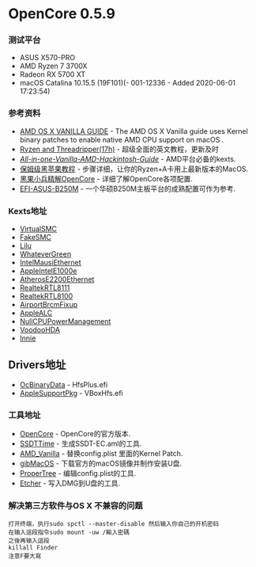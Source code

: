 # OpenCore 0.5.9

### 测试平台 

* ASUS X570-PRO 
* AMD Ryzen 7 3700X 
* Radeon RX 5700 XT
* macOS Catalina 10.15.5 (19F101)(- 001-12336 - Added 2020-06-01 17:23:54)

### 参考资料

* [AMD OS X VANILLA GUIDE](https://vanilla.amd-osx.com/) - The AMD OS X Vanilla guide uses Kernel binary patches to enable native AMD CPU support on macOS .
* [Ryzen and Threadripper(17h)](https://dortania.github.io/OpenCore-Install-Guide/AMD/zen.html) - 超级全面的英文教程，更新及时
* [_All-in-one-Vanilla-AMD-Hackintosh-Guide_](https://github.com/doesprintfwork/All-in-one-Vanilla-AMD-Hackintosh-Guide/blob/master/prerequisites/get-started/gathering-kexts.md) - AMD平台必备的kexts.
* [保姆级黑苹果教程](https://zhuanlan.zhihu.com/p/135387622) - 步骤详细，让你的Ryzen+A卡用上最新版本的MacOS.
* [黑果小兵精解OpenCore](https://blog.daliansky.net/OpenCore-BootLoader.html) - 详细了解OpenCore各项配置.
* [EFI-ASUS-B250M](https://github.com/lichongjia/EFI-ASUS-B250M/releases) - 一个华硕B250M主板平台的成熟配置可作为参考.

### Kexts地址

* [VirtualSMC](https://github.com/acidanthera/VirtualSMC)
* [FakeSMC](https://github.com/RehabMan/OS-X-FakeSMC-kozlek)
* [Lilu](https://github.com/acidanthera/Lilu)
* [WhateverGreen](https://github.com/acidanthera/WhateverGreen)
* [IntelMausiEthernet](https://github.com/Mieze/IntelMausiEthernet)
* [AppleIntelE1000e](https://github.com/chris1111/AppleIntelE1000e)
* [AtherosE2200Ethernet](https://github.com/Mieze/AtherosE2200Ethernet)
* [RealtekRTL8111](https://github.com/Mieze/RTL8111_driver_for_OS_X)
* [RealtekRTL8100](https://github.com/Mieze/RealtekRTL8100)
* [AirportBrcmFixup](https://github.com/acidanthera/AirportBrcmFixup)
* [AppleALC](https://github.com/acidanthera/AppleALC)
* [NullCPUPowerManagement](https://github.com/corpnewt/NullCPUPowerManagement)
* [VoodooHDA](https://sourceforge.net/p/voodoohda/code/HEAD/tree/)
* [Innie](https://forums.macrumors.com/threads/innie-a-fix-for-pci-drives-seen-as-external.2136229/)

## Drivers地址
* [OcBinaryData](https://github.com/acidanthera/OcBinaryData) - HfsPlus.efi
* [AppleSupportPkg](https://github.com/acidanthera/AppleSupportPkg) - VBoxHfs.efi

### 工具地址

* [OpenCore](https://github.com/acidanthera/OpenCorePkg) - OpenCore的官方版本.
* [SSDTTime](https://github.com/corpnewt/SSDTTime) - 生成SSDT-EC.aml的工具.
* [AMD_Vanilla](https://github.com/AMD-OSX/AMD_Vanilla) - 替换config.plist 里面的Kernel Patch.
* [gibMacOS](https://github.com/corpnewt/gibMacOS) - 下载官方的macOS镜像并制作安装U盘.
* [ProperTree](https://github.com/corpnewt/ProperTree) - 编辑config.plist的工具.
* [Etcher](https://www.balena.io/etcher/) - 写入DMG到U盘的工具.


### 解决第三方软件与OS X 不兼容的问题

```
打开终端，执行sudo spctl --master-disable 然后输入你自己的开机密码
在输入這段指令sudo mount -uw /輸入密碼
之後再输入這段
killall Finder
注意F要大寫
```
